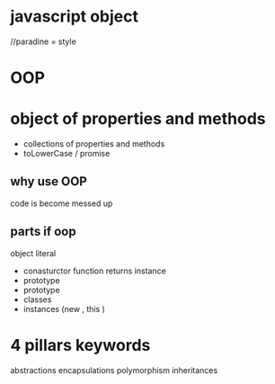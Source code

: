 # javascript object 
//paradine = style 
# OOP 
# object  of properties and methods
- collections of properties and methods 
- toLowerCase / promise 
## why use OOP 

code is become messed up 



## parts if oop
object literal 
- conasturctor function returns instance 
- prototype 
- prototype 
- classes 
- instances (new , this 
) 


# 4 pillars keywords 
abstractions 
encapsulations 
polymorphism 
inheritances 